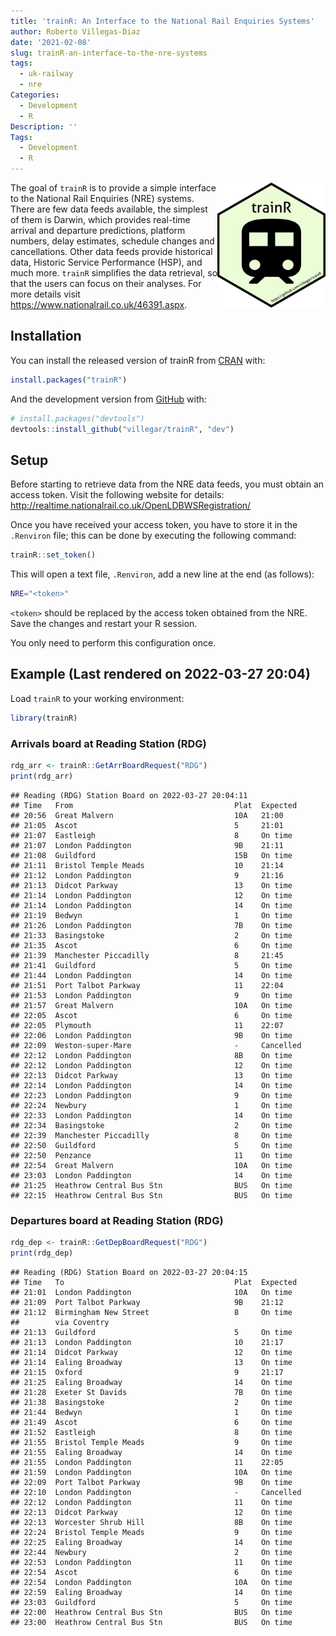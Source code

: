 ```yaml
---
title: 'trainR: An Interface to the National Rail Enquiries Systems'
author: Roberto Villegas-Diaz
date: '2021-02-08'
slug: trainR-an-interface-to-the-nre-systems
tags:
  - uk-railway
  - nre
Categories:
  - Development
  - R
Description: ''
Tags:
  - Development
  - R
---
```


<img src="https://raw.githubusercontent.com/villegar/trainR/main/inst/images/logo.png" alt="logo" align="right" height=200px/>

The goal of `trainR` is to provide a simple interface to the 
National Rail Enquiries (NRE) systems. There are few data feeds 
available, the simplest of them is Darwin, which provides real-time 
arrival and departure predictions, platform numbers, delay estimates, 
schedule changes and cancellations. Other data feeds provide historical 
data, Historic Service Performance (HSP), and much more. `trainR` 
simplifies the data retrieval, so that the users can focus on their 
analyses. For more details visit 
https://www.nationalrail.co.uk/46391.aspx.

## Installation

You can install the released version of trainR from [CRAN](https://CRAN.R-project.org) with:

``` r
install.packages("trainR")
```

And the development version from [GitHub](https://github.com/) with:

``` r
# install.packages("devtools")
devtools::install_github("villegar/trainR", "dev")
```

## Setup
Before starting to retrieve data from the NRE data feeds, you must obtain an access token. 
Visit the following website for details: http://realtime.nationalrail.co.uk/OpenLDBWSRegistration/

Once you have received your access token, you have to store it in the `.Renviron` file; this can be 
done by executing the following command:


```r
trainR::set_token()
```

This will open a text file, `.Renviron`, add a new line at the end (as follows):

```bash
NRE="<token>"
```

`<token>` should be replaced by the access token obtained from the NRE. Save the changes and restart 
your R session.

You only need to perform this configuration once.

## Example (Last rendered on 2022-03-27 20:04)

Load `trainR` to your working environment:

```r
library(trainR)
```

### Arrivals board at Reading Station (RDG)


```r
rdg_arr <- trainR::GetArrBoardRequest("RDG")
print(rdg_arr)
```

```
## Reading (RDG) Station Board on 2022-03-27 20:04:11
## Time   From                                    Plat  Expected
## 20:56  Great Malvern                           10A   21:00
## 21:05  Ascot                                   5     21:01
## 21:07  Eastleigh                               8     On time
## 21:07  London Paddington                       9B    21:11
## 21:08  Guildford                               15B   On time
## 21:11  Bristol Temple Meads                    10    21:14
## 21:12  London Paddington                       9     21:16
## 21:13  Didcot Parkway                          13    On time
## 21:14  London Paddington                       12    On time
## 21:14  London Paddington                       14    On time
## 21:19  Bedwyn                                  1     On time
## 21:26  London Paddington                       7B    On time
## 21:33  Basingstoke                             2     On time
## 21:35  Ascot                                   6     On time
## 21:39  Manchester Piccadilly                   8     21:45
## 21:41  Guildford                               5     On time
## 21:44  London Paddington                       14    On time
## 21:51  Port Talbot Parkway                     11    22:04
## 21:53  London Paddington                       9     On time
## 21:57  Great Malvern                           10A   On time
## 22:05  Ascot                                   6     On time
## 22:05  Plymouth                                11    22:07
## 22:06  London Paddington                       9B    On time
## 22:09  Weston-super-Mare                       -     Cancelled
## 22:12  London Paddington                       8B    On time
## 22:12  London Paddington                       12    On time
## 22:13  Didcot Parkway                          13    On time
## 22:14  London Paddington                       14    On time
## 22:23  London Paddington                       9     On time
## 22:24  Newbury                                 1     On time
## 22:33  London Paddington                       14    On time
## 22:34  Basingstoke                             2     On time
## 22:39  Manchester Piccadilly                   8     On time
## 22:50  Guildford                               5     On time
## 22:50  Penzance                                11    On time
## 22:54  Great Malvern                           10A   On time
## 23:03  London Paddington                       14    On time
## 21:25  Heathrow Central Bus Stn                BUS   On time
## 22:15  Heathrow Central Bus Stn                BUS   On time
```

### Departures board at Reading Station (RDG)


```r
rdg_dep <- trainR::GetDepBoardRequest("RDG")
print(rdg_dep)
```

```
## Reading (RDG) Station Board on 2022-03-27 20:04:15
## Time   To                                      Plat  Expected
## 21:01  London Paddington                       10A   On time
## 21:09  Port Talbot Parkway                     9B    21:12
## 21:12  Birmingham New Street                   8     On time
##        via Coventry                            
## 21:13  Guildford                               5     On time
## 21:13  London Paddington                       10    21:17
## 21:14  Didcot Parkway                          12    On time
## 21:14  Ealing Broadway                         13    On time
## 21:15  Oxford                                  9     21:17
## 21:25  Ealing Broadway                         14    On time
## 21:28  Exeter St Davids                        7B    On time
## 21:38  Basingstoke                             2     On time
## 21:44  Bedwyn                                  1     On time
## 21:49  Ascot                                   6     On time
## 21:52  Eastleigh                               8     On time
## 21:55  Bristol Temple Meads                    9     On time
## 21:55  Ealing Broadway                         14    On time
## 21:55  London Paddington                       11    22:05
## 21:59  London Paddington                       10A   On time
## 22:09  Port Talbot Parkway                     9B    On time
## 22:10  London Paddington                       -     Cancelled
## 22:12  London Paddington                       11    On time
## 22:13  Didcot Parkway                          12    On time
## 22:13  Worcester Shrub Hill                    8B    On time
## 22:24  Bristol Temple Meads                    9     On time
## 22:25  Ealing Broadway                         14    On time
## 22:44  Newbury                                 2     On time
## 22:53  London Paddington                       11    On time
## 22:54  Ascot                                   6     On time
## 22:54  London Paddington                       10A   On time
## 22:59  Ealing Broadway                         14    On time
## 23:03  Guildford                               5     On time
## 22:00  Heathrow Central Bus Stn                BUS   On time
## 23:00  Heathrow Central Bus Stn                BUS   On time
```
